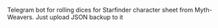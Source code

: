 Telegram bot for rolling dices for Starfinder character sheet from Myth-Weavers. Just upload JSON backup to it
